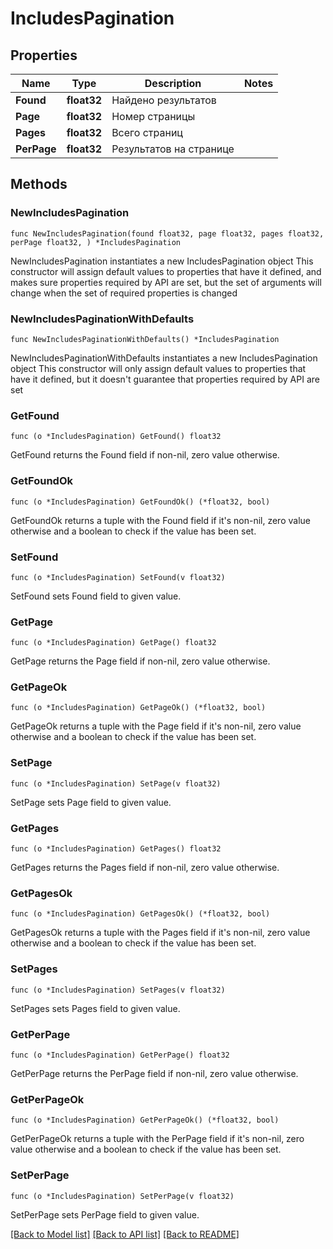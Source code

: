 # IncludesPagination

## Properties

Name | Type | Description | Notes
------------ | ------------- | ------------- | -------------
**Found** | **float32** | Найдено результатов | 
**Page** | **float32** | Номер страницы | 
**Pages** | **float32** | Всего страниц | 
**PerPage** | **float32** | Результатов на странице | 

## Methods

### NewIncludesPagination

`func NewIncludesPagination(found float32, page float32, pages float32, perPage float32, ) *IncludesPagination`

NewIncludesPagination instantiates a new IncludesPagination object
This constructor will assign default values to properties that have it defined,
and makes sure properties required by API are set, but the set of arguments
will change when the set of required properties is changed

### NewIncludesPaginationWithDefaults

`func NewIncludesPaginationWithDefaults() *IncludesPagination`

NewIncludesPaginationWithDefaults instantiates a new IncludesPagination object
This constructor will only assign default values to properties that have it defined,
but it doesn't guarantee that properties required by API are set

### GetFound

`func (o *IncludesPagination) GetFound() float32`

GetFound returns the Found field if non-nil, zero value otherwise.

### GetFoundOk

`func (o *IncludesPagination) GetFoundOk() (*float32, bool)`

GetFoundOk returns a tuple with the Found field if it's non-nil, zero value otherwise
and a boolean to check if the value has been set.

### SetFound

`func (o *IncludesPagination) SetFound(v float32)`

SetFound sets Found field to given value.


### GetPage

`func (o *IncludesPagination) GetPage() float32`

GetPage returns the Page field if non-nil, zero value otherwise.

### GetPageOk

`func (o *IncludesPagination) GetPageOk() (*float32, bool)`

GetPageOk returns a tuple with the Page field if it's non-nil, zero value otherwise
and a boolean to check if the value has been set.

### SetPage

`func (o *IncludesPagination) SetPage(v float32)`

SetPage sets Page field to given value.


### GetPages

`func (o *IncludesPagination) GetPages() float32`

GetPages returns the Pages field if non-nil, zero value otherwise.

### GetPagesOk

`func (o *IncludesPagination) GetPagesOk() (*float32, bool)`

GetPagesOk returns a tuple with the Pages field if it's non-nil, zero value otherwise
and a boolean to check if the value has been set.

### SetPages

`func (o *IncludesPagination) SetPages(v float32)`

SetPages sets Pages field to given value.


### GetPerPage

`func (o *IncludesPagination) GetPerPage() float32`

GetPerPage returns the PerPage field if non-nil, zero value otherwise.

### GetPerPageOk

`func (o *IncludesPagination) GetPerPageOk() (*float32, bool)`

GetPerPageOk returns a tuple with the PerPage field if it's non-nil, zero value otherwise
and a boolean to check if the value has been set.

### SetPerPage

`func (o *IncludesPagination) SetPerPage(v float32)`

SetPerPage sets PerPage field to given value.



[[Back to Model list]](../README.md#documentation-for-models) [[Back to API list]](../README.md#documentation-for-api-endpoints) [[Back to README]](../README.md)


